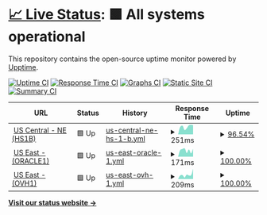# [📈 Live Status](https://status.jackz.me): <!--live status--> **🟩 All systems operational**

This repository contains the open-source uptime monitor powered by [Upptime](https://github.com/upptime/upptime).

[![Uptime CI](https://github.com/jackzmc/upptime/workflows/Uptime%20CI/badge.svg)](https://github.com/jackzmc/upptime/actions?query=workflow%3A%22Uptime+CI%22)
[![Response Time CI](https://github.com/jackzmc/upptime/workflows/Response%20Time%20CI/badge.svg)](https://github.com/jackzmc/upptime/actions?query=workflow%3A%22Response+Time+CI%22)
[![Graphs CI](https://github.com/jackzmc/upptime/workflows/Graphs%20CI/badge.svg)](https://github.com/jackzmc/upptime/actions?query=workflow%3A%22Graphs+CI%22)
[![Static Site CI](https://github.com/jackzmc/upptime/workflows/Static%20Site%20CI/badge.svg)](https://github.com/jackzmc/upptime/actions?query=workflow%3A%22Static+Site+CI%22)
[![Summary CI](https://github.com/jackzmc/upptime/workflows/Summary%20CI/badge.svg)](https://github.com/jackzmc/upptime/actions?query=workflow%3A%22Summary+CI%22)

<!--start: status pages-->
<!-- This summary is generated by Upptime (https://github.com/upptime/upptime) -->
<!-- Do not edit this manually, your changes will be overwritten -->
<!-- prettier-ignore -->
| URL | Status | History | Response Time | Uptime |
| --- | ------ | ------- | ------------- | ------ |
| <img alt="" src="https://icons.duckduckgo.com/ip3/hs1b.servers.jackz.me.ico" height="13"> [US Central - NE (HS1B)](http://hs1b.servers.jackz.me) | 🟩 Up | [us-central-ne-hs-1-b.yml](https://github.com/Jackzmc/upptime/commits/HEAD/history/us-central-ne-hs-1-b.yml) | <details><summary><img alt="Response time graph" src="./graphs/us-central-ne-hs-1-b/response-time-week.png" height="20"> 251ms</summary><br><a href="https://status.jackz.me/history/us-central-ne-hs-1-b"><img alt="Response time 246" src="https://img.shields.io/endpoint?url=https%3A%2F%2Fraw.githubusercontent.com%2FJackzmc%2Fupptime%2FHEAD%2Fapi%2Fus-central-ne-hs-1-b%2Fresponse-time.json"></a><br><a href="https://status.jackz.me/history/us-central-ne-hs-1-b"><img alt="24-hour response time 135" src="https://img.shields.io/endpoint?url=https%3A%2F%2Fraw.githubusercontent.com%2FJackzmc%2Fupptime%2FHEAD%2Fapi%2Fus-central-ne-hs-1-b%2Fresponse-time-day.json"></a><br><a href="https://status.jackz.me/history/us-central-ne-hs-1-b"><img alt="7-day response time 251" src="https://img.shields.io/endpoint?url=https%3A%2F%2Fraw.githubusercontent.com%2FJackzmc%2Fupptime%2FHEAD%2Fapi%2Fus-central-ne-hs-1-b%2Fresponse-time-week.json"></a><br><a href="https://status.jackz.me/history/us-central-ne-hs-1-b"><img alt="30-day response time 255" src="https://img.shields.io/endpoint?url=https%3A%2F%2Fraw.githubusercontent.com%2FJackzmc%2Fupptime%2FHEAD%2Fapi%2Fus-central-ne-hs-1-b%2Fresponse-time-month.json"></a><br><a href="https://status.jackz.me/history/us-central-ne-hs-1-b"><img alt="1-year response time 246" src="https://img.shields.io/endpoint?url=https%3A%2F%2Fraw.githubusercontent.com%2FJackzmc%2Fupptime%2FHEAD%2Fapi%2Fus-central-ne-hs-1-b%2Fresponse-time-year.json"></a></details> | <details><summary><a href="https://status.jackz.me/history/us-central-ne-hs-1-b">96.54%</a></summary><a href="https://status.jackz.me/history/us-central-ne-hs-1-b"><img alt="All-time uptime 86.73%" src="https://img.shields.io/endpoint?url=https%3A%2F%2Fraw.githubusercontent.com%2FJackzmc%2Fupptime%2FHEAD%2Fapi%2Fus-central-ne-hs-1-b%2Fuptime.json"></a><br><a href="https://status.jackz.me/history/us-central-ne-hs-1-b"><img alt="24-hour uptime 75.81%" src="https://img.shields.io/endpoint?url=https%3A%2F%2Fraw.githubusercontent.com%2FJackzmc%2Fupptime%2FHEAD%2Fapi%2Fus-central-ne-hs-1-b%2Fuptime-day.json"></a><br><a href="https://status.jackz.me/history/us-central-ne-hs-1-b"><img alt="7-day uptime 96.54%" src="https://img.shields.io/endpoint?url=https%3A%2F%2Fraw.githubusercontent.com%2FJackzmc%2Fupptime%2FHEAD%2Fapi%2Fus-central-ne-hs-1-b%2Fuptime-week.json"></a><br><a href="https://status.jackz.me/history/us-central-ne-hs-1-b"><img alt="30-day uptime 53.71%" src="https://img.shields.io/endpoint?url=https%3A%2F%2Fraw.githubusercontent.com%2FJackzmc%2Fupptime%2FHEAD%2Fapi%2Fus-central-ne-hs-1-b%2Fuptime-month.json"></a><br><a href="https://status.jackz.me/history/us-central-ne-hs-1-b"><img alt="1-year uptime 86.73%" src="https://img.shields.io/endpoint?url=https%3A%2F%2Fraw.githubusercontent.com%2FJackzmc%2Fupptime%2FHEAD%2Fapi%2Fus-central-ne-hs-1-b%2Fuptime-year.json"></a></details>
| <img alt="" src="https://icons.duckduckgo.com/ip3/oracle1.servers.jackz.me.ico" height="13"> [US East - (ORACLE1)](http://oracle1.servers.jackz.me) | 🟩 Up | [us-east-oracle-1.yml](https://github.com/Jackzmc/upptime/commits/HEAD/history/us-east-oracle-1.yml) | <details><summary><img alt="Response time graph" src="./graphs/us-east-oracle-1/response-time-week.png" height="20"> 171ms</summary><br><a href="https://status.jackz.me/history/us-east-oracle-1"><img alt="Response time 151" src="https://img.shields.io/endpoint?url=https%3A%2F%2Fraw.githubusercontent.com%2FJackzmc%2Fupptime%2FHEAD%2Fapi%2Fus-east-oracle-1%2Fresponse-time.json"></a><br><a href="https://status.jackz.me/history/us-east-oracle-1"><img alt="24-hour response time 254" src="https://img.shields.io/endpoint?url=https%3A%2F%2Fraw.githubusercontent.com%2FJackzmc%2Fupptime%2FHEAD%2Fapi%2Fus-east-oracle-1%2Fresponse-time-day.json"></a><br><a href="https://status.jackz.me/history/us-east-oracle-1"><img alt="7-day response time 171" src="https://img.shields.io/endpoint?url=https%3A%2F%2Fraw.githubusercontent.com%2FJackzmc%2Fupptime%2FHEAD%2Fapi%2Fus-east-oracle-1%2Fresponse-time-week.json"></a><br><a href="https://status.jackz.me/history/us-east-oracle-1"><img alt="30-day response time 154" src="https://img.shields.io/endpoint?url=https%3A%2F%2Fraw.githubusercontent.com%2FJackzmc%2Fupptime%2FHEAD%2Fapi%2Fus-east-oracle-1%2Fresponse-time-month.json"></a><br><a href="https://status.jackz.me/history/us-east-oracle-1"><img alt="1-year response time 151" src="https://img.shields.io/endpoint?url=https%3A%2F%2Fraw.githubusercontent.com%2FJackzmc%2Fupptime%2FHEAD%2Fapi%2Fus-east-oracle-1%2Fresponse-time-year.json"></a></details> | <details><summary><a href="https://status.jackz.me/history/us-east-oracle-1">100.00%</a></summary><a href="https://status.jackz.me/history/us-east-oracle-1"><img alt="All-time uptime 99.98%" src="https://img.shields.io/endpoint?url=https%3A%2F%2Fraw.githubusercontent.com%2FJackzmc%2Fupptime%2FHEAD%2Fapi%2Fus-east-oracle-1%2Fuptime.json"></a><br><a href="https://status.jackz.me/history/us-east-oracle-1"><img alt="24-hour uptime 100.00%" src="https://img.shields.io/endpoint?url=https%3A%2F%2Fraw.githubusercontent.com%2FJackzmc%2Fupptime%2FHEAD%2Fapi%2Fus-east-oracle-1%2Fuptime-day.json"></a><br><a href="https://status.jackz.me/history/us-east-oracle-1"><img alt="7-day uptime 100.00%" src="https://img.shields.io/endpoint?url=https%3A%2F%2Fraw.githubusercontent.com%2FJackzmc%2Fupptime%2FHEAD%2Fapi%2Fus-east-oracle-1%2Fuptime-week.json"></a><br><a href="https://status.jackz.me/history/us-east-oracle-1"><img alt="30-day uptime 100.00%" src="https://img.shields.io/endpoint?url=https%3A%2F%2Fraw.githubusercontent.com%2FJackzmc%2Fupptime%2FHEAD%2Fapi%2Fus-east-oracle-1%2Fuptime-month.json"></a><br><a href="https://status.jackz.me/history/us-east-oracle-1"><img alt="1-year uptime 99.98%" src="https://img.shields.io/endpoint?url=https%3A%2F%2Fraw.githubusercontent.com%2FJackzmc%2Fupptime%2FHEAD%2Fapi%2Fus-east-oracle-1%2Fuptime-year.json"></a></details>
| <img alt="" src="https://icons.duckduckgo.com/ip3/ovh1.servers.jackz.me.ico" height="13"> [US East - (OVH1)](http://ovh1.servers.jackz.me) | 🟩 Up | [us-east-ovh-1.yml](https://github.com/Jackzmc/upptime/commits/HEAD/history/us-east-ovh-1.yml) | <details><summary><img alt="Response time graph" src="./graphs/us-east-ovh-1/response-time-week.png" height="20"> 209ms</summary><br><a href="https://status.jackz.me/history/us-east-ovh-1"><img alt="Response time 180" src="https://img.shields.io/endpoint?url=https%3A%2F%2Fraw.githubusercontent.com%2FJackzmc%2Fupptime%2FHEAD%2Fapi%2Fus-east-ovh-1%2Fresponse-time.json"></a><br><a href="https://status.jackz.me/history/us-east-ovh-1"><img alt="24-hour response time 143" src="https://img.shields.io/endpoint?url=https%3A%2F%2Fraw.githubusercontent.com%2FJackzmc%2Fupptime%2FHEAD%2Fapi%2Fus-east-ovh-1%2Fresponse-time-day.json"></a><br><a href="https://status.jackz.me/history/us-east-ovh-1"><img alt="7-day response time 209" src="https://img.shields.io/endpoint?url=https%3A%2F%2Fraw.githubusercontent.com%2FJackzmc%2Fupptime%2FHEAD%2Fapi%2Fus-east-ovh-1%2Fresponse-time-week.json"></a><br><a href="https://status.jackz.me/history/us-east-ovh-1"><img alt="30-day response time 150" src="https://img.shields.io/endpoint?url=https%3A%2F%2Fraw.githubusercontent.com%2FJackzmc%2Fupptime%2FHEAD%2Fapi%2Fus-east-ovh-1%2Fresponse-time-month.json"></a><br><a href="https://status.jackz.me/history/us-east-ovh-1"><img alt="1-year response time 180" src="https://img.shields.io/endpoint?url=https%3A%2F%2Fraw.githubusercontent.com%2FJackzmc%2Fupptime%2FHEAD%2Fapi%2Fus-east-ovh-1%2Fresponse-time-year.json"></a></details> | <details><summary><a href="https://status.jackz.me/history/us-east-ovh-1">100.00%</a></summary><a href="https://status.jackz.me/history/us-east-ovh-1"><img alt="All-time uptime 100.00%" src="https://img.shields.io/endpoint?url=https%3A%2F%2Fraw.githubusercontent.com%2FJackzmc%2Fupptime%2FHEAD%2Fapi%2Fus-east-ovh-1%2Fuptime.json"></a><br><a href="https://status.jackz.me/history/us-east-ovh-1"><img alt="24-hour uptime 100.00%" src="https://img.shields.io/endpoint?url=https%3A%2F%2Fraw.githubusercontent.com%2FJackzmc%2Fupptime%2FHEAD%2Fapi%2Fus-east-ovh-1%2Fuptime-day.json"></a><br><a href="https://status.jackz.me/history/us-east-ovh-1"><img alt="7-day uptime 100.00%" src="https://img.shields.io/endpoint?url=https%3A%2F%2Fraw.githubusercontent.com%2FJackzmc%2Fupptime%2FHEAD%2Fapi%2Fus-east-ovh-1%2Fuptime-week.json"></a><br><a href="https://status.jackz.me/history/us-east-ovh-1"><img alt="30-day uptime 100.00%" src="https://img.shields.io/endpoint?url=https%3A%2F%2Fraw.githubusercontent.com%2FJackzmc%2Fupptime%2FHEAD%2Fapi%2Fus-east-ovh-1%2Fuptime-month.json"></a><br><a href="https://status.jackz.me/history/us-east-ovh-1"><img alt="1-year uptime 100.00%" src="https://img.shields.io/endpoint?url=https%3A%2F%2Fraw.githubusercontent.com%2FJackzmc%2Fupptime%2FHEAD%2Fapi%2Fus-east-ovh-1%2Fuptime-year.json"></a></details>

<!--end: status pages-->

[**Visit our status website →**](https://status.jackz.me)
